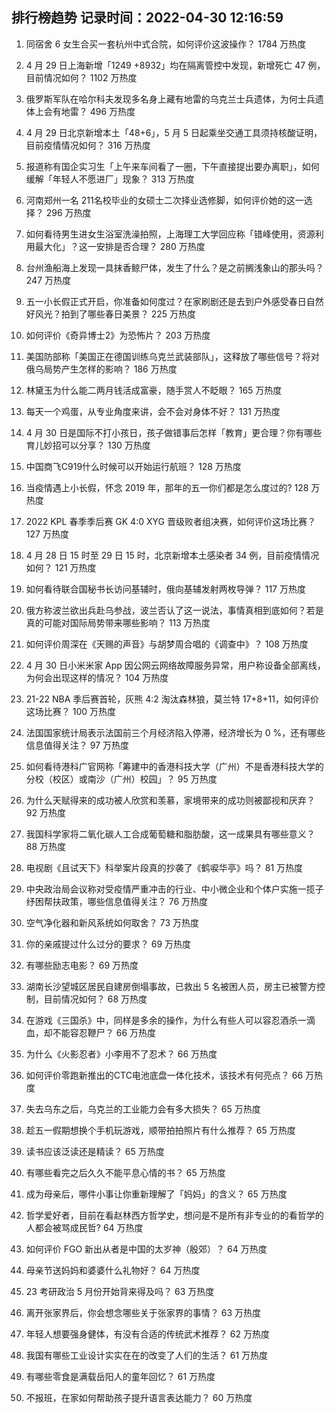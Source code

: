 
## 排行榜趋势 记录时间：2022-04-30 12:16:59
  
  1. 同宿舍 6 女生合买一套杭州中式合院，如何评价这波操作？ 1784 万热度
    
  2. 4 月 29 日上海新增「1249 +8932」均在隔离管控中发现，新增死亡 47 例，目前情况如何？ 1102 万热度
    
  3. 俄罗斯军队在哈尔科夫发现多名身上藏有地雷的乌克兰士兵遗体，为何士兵遗体上会有地雷？ 496 万热度
    
  4. 4 月 29 日北京新增本土「48+6」，5 月 5 日起乘坐交通工具须持核酸证明，目前疫情情况如何？ 316 万热度
    
  5. 报道称有国企实习生「上午来车间看了一圈，下午直接提出要办离职」，如何缓解「年轻人不愿进厂」现象？ 313 万热度
    
  6. 河南郑州一名 211名校毕业的女硕士二次择业选修脚，如何评价她的这一选择？ 296 万热度
    
  7. 如何看待男生进女生浴室洗澡拍照，上海理工大学回应称「错峰使用，资源利用最大化」？这一安排是否合理？ 280 万热度
    
  8. 台州渔船海上发现一具抹香鲸尸体，发生了什么？是之前搁浅象山的那头吗？ 247 万热度
    
  9. 五一小长假正式开启，你准备如何度过？在家刷剧还是去到户外感受春日自然好风光？拍到了哪些春日美景？ 225 万热度
    
  10. 如何评价《奇异博士2》为恐怖片？ 203 万热度
    
  11. 美国防部称「美国正在德国训练乌克兰武装部队」，这释放了哪些信号？将对俄乌局势产生怎样的影响？ 186 万热度
    
  12. 林黛玉为什么能二两月钱活成富豪，随手赏人不眨眼？ 165 万热度
    
  13. 每天一个鸡蛋，从专业角度来讲，会不会对身体不好？ 131 万热度
    
  14. 4 月 30 日是国际不打小孩日，孩子做错事后怎样「教育」更合理？你有哪些育儿妙招可以分享？ 130 万热度
    
  15. 中国商飞C919什么时候可以开始运行航班？ 128 万热度
    
  16. 当疫情遇上小长假，怀念 2019 年，那年的五一你们都是怎么度过的? 128 万热度
    
  17. 2022 KPL 春季季后赛 GK 4:0 XYG 晋级败者组决赛，如何评价这场比赛？ 127 万热度
    
  18. 4 月 28 日 15 时至 29 日 15 时，北京新增本土感染者 34 例，目前疫情情况如何？ 121 万热度
    
  19. 如何看待联合国秘书长访问基辅时，俄向基辅发射两枚导弹？ 117 万热度
    
  20. 俄方称波兰欲出兵赴乌参战，波兰否认了这一说法，事情真相到底如何？若是真的可能对国际局势带来哪些影响？ 113 万热度
    
  21. 如何评价周深在《天赐的声音》与胡梦周合唱的《调查中》？ 108 万热度
    
  22. 4 月 30 日小米米家 App 因公网云网络故障服务异常，用户称设备全部离线，为何会出现这样的情况？ 104 万热度
    
  23. 21-22 NBA 季后赛首轮，灰熊 4:2 淘汰森林狼，莫兰特 17+8+11，如何评价这场比赛？ 100 万热度
    
  24. 法国国家统计局表示法国前三个月经济陷入停滞，经济增长为 0 %，还有哪些信息值得关注？ 97 万热度
    
  25. 如何看待港科广官网称「筹建中的香港科技大学（广州）不是香港科技大学的分校（校区）或南沙（广州）校园」？ 95 万热度
    
  26. 为什么天赋得来的成功被人欣赏和羡慕，家境带来的成功则被鄙视和厌弃？ 92 万热度
    
  27. 我国科学家将二氧化碳人工合成葡萄糖和脂肪酸，这一成果具有哪些意义？ 88 万热度
    
  28. 电视剧《且试天下》科举案片段真的抄袭了《鹤唳华亭》吗？ 81 万热度
    
  29. 中央政治局会议称对受疫情严重冲击的行业、中小微企业和个体户实施一揽子纾困帮扶政策，哪些信息值得关注？ 76 万热度
    
  30. 空气净化器和新风系统如何取舍？ 73 万热度
    
  31. 你的亲戚提过什么过分的要求？ 69 万热度
    
  32. 有哪些励志电影？ 69 万热度
    
  33. 湖南长沙望城区居民自建房倒塌事故，已救出 5 名被困人员，房主已被警方控制，目前情况如何？ 68 万热度
    
  34. 在游戏《三国杀》中，同样是多余的操作，为什么有些人可以容忍酒杀一滴血，却不能容忍鞭尸？ 66 万热度
    
  35. 为什么《火影忍者》小李用不了忍术？ 66 万热度
    
  36. 如何评价零跑新推出的CTC电池底盘一体化技术，该技术有何亮点？ 66 万热度
    
  37. 失去乌东之后，乌克兰的工业能力会有多大损失？ 65 万热度
    
  38. 趁五一假期想换个手机玩游戏，顺带拍拍照片有什么推荐？ 65 万热度
    
  39. 读书应该泛读还是精读？ 65 万热度
    
  40. 有哪些看完之后久久不能平息心情的书？ 65 万热度
    
  41. 成为母亲后，哪件小事让你重新理解了「妈妈」的含义？ 65 万热度
    
  42. 哲学爱好者，目前在看赵林西方哲学史，想问是不是所有非专业的的看哲学的人都会被骂成民哲? 64 万热度
    
  43. 如何评价 FGO 新出从者是中国的太岁神（殷郊）？ 64 万热度
    
  44. 母亲节送妈妈和婆婆什么礼物好？ 64 万热度
    
  45. 23 考研政治 5 月份开始背来得及吗？ 63 万热度
    
  46. 离开张家界后，你会想念哪些关于张家界的事情？ 63 万热度
    
  47. 年轻人想要强身健体，有没有合适的传统武术推荐？ 62 万热度
    
  48. 我国有哪些工业设计实实在在的改变了人们的生活？ 61 万热度
    
  49. 有哪些零食是满载岳阳人的童年回忆？ 61 万热度
    
  50. 不报班，在家如何帮助孩子提升语言表达能力？ 60 万热度
    